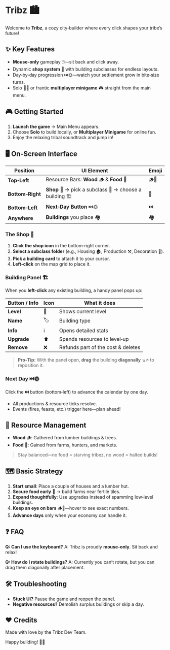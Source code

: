 # Tribz 🏙️

Welcome to **Tribz**, a cozy city‑builder where every click shapes your tribe’s future!

## ✨ Key Features
- **Mouse‑only** gameplay 🖱️—sit back and click away.
- Dynamic **shop system** 🛒 with building subclasses for endless layouts.
- Day‑by‑day progression ⏭️🌞—watch your settlement grow in bite‑size turns.
- Solo 🧑‍🌾 or frantic **multiplayer minigame** 🎮 straight from the main menu.

## 🎮 Getting Started
1. **Launch the game** → Main Menu appears.
2. Choose **Solo** to build locally, or **Multiplayer Minigame** for online fun.
3. Enjoy the relaxing tribal soundtrack and jump in!

## 🖥️ On‑Screen Interface
| Position      | UI Element                                                          | Emoji |
|---------------|---------------------------------------------------------------------|-------|
| **Top‑Left**  | Resource Bars: **Wood** 🪵 & **Food** 🍖                              | 🪵🍖  |
| **Bottom‑Right** | **Shop** 🛒 → pick a subclass 📂 → choose a building 🏗️             | 🛒    |
| **Bottom‑Left**  | **Next‑Day Button** ⏭️🌞                                          | ⏭️    |
| **Anywhere**     | **Buildings** you place 🏘️                                       | 🏘️    |

### The Shop 🛒
1. **Click the shop icon** in the bottom‑right corner.
2. **Select a subclass folder** (e.g., Housing 🏠, Production ⚒️, Decoration 🌳).
3. **Pick a building card** to attach it to your cursor.
4. **Left‑click** on the map grid to place it.

### Building Panel 🏗️
When you **left‑click** any existing building, a handy panel pops up:

| Button / Info | Icon | What it does                                   |
|---------------|------|-----------------------------------------------|
| **Level**     | 🔢   | Shows current level                            |
| **Name**      | 🏷️   | Building type                                  |
| **Info**      | ℹ️   | Opens detailed stats                           |
| **Upgrade**   | ⬆️   | Spends resources to level‑up                   |
| **Remove**    | ❌   | Refunds part of the cost & deletes             |

> **Pro‑Tip:** With the panel open, **drag** the building **diagonally** ↘️↗️ to reposition it.

### Next Day ⏭️🌞
Click the **⏭️** button (bottom‑left) to advance the calendar by one day.
- All productions & resource ticks resolve.
- Events (fires, feasts, etc.) trigger here—plan ahead!

## 🌱 Resource Management
- **Wood** 🪵: Gathered from lumber buildings & trees.
- **Food** 🍖: Gained from farms, hunters, and markets.

> Stay balanced—no food = starving tribez, no wood = halted builds!

## 🗺️ Basic Strategy
1. **Start small**: Place a couple of houses and a lumber hut.
2. **Secure food early** 🍖 → build farms near fertile tiles.
3. **Expand thoughtfully**: Use upgrades instead of spamming low‑level buildings.
4. **Keep an eye on bars** 🪵🍖—hover to see exact numbers.
5. **Advance days** only when your economy can handle it.

## ❓ FAQ
**Q: Can I use the keyboard?**
A: Tribz is proudly **mouse‑only**. Sit back and relax!

**Q: How do I rotate buildings?**
A: Currently you can’t rotate, but you can drag them diagonally after placement.

## 🛠️ Troubleshooting
- **Stuck UI?** Pause the game and reopen the panel.
- **Negative resources?** Demolish surplus buildings or skip a day.

## ❤️ Credits
Made with love by the Tribz Dev Team.

Happy building! 🏰✨
